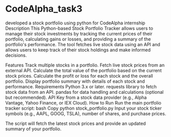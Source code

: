 # CodeAlpha_task3
developed a stock portfolio using python for CodeAlpha internship
Description
This Python-based Stock Portfolio Tracker allows users to manage their stock investments by tracking the current prices of their portfolio, calculating gains or losses, and providing a summary of the portfolio's performance. The tool fetches live stock data using an API and allows users to keep track of their stock holdings and make informed decisions.

Features
Track multiple stocks in a portfolio.
Fetch live stock prices from an external API.
Calculate the total value of the portfolio based on the current stock prices.
Calculate the profit or loss for each stock and the overall portfolio.
Display portfolio summary with details of each stock and performance.
Requirements
Python 3.x or later.
requests library to fetch stock data from an API.
pandas for data handling and calculations (optional but recommended).
API Key from a stock data provider (e.g., Alpha Vantage, Yahoo Finance, or IEX Cloud).
How to Run
Run the main portfolio tracker script:
bash
Copy
python stock_portfolio.py
Input your stock ticker symbols (e.g., AAPL, GOOG, TSLA), number of shares, and purchase prices.

The script will fetch the latest stock prices and provide an updated summary of your portfolio.
